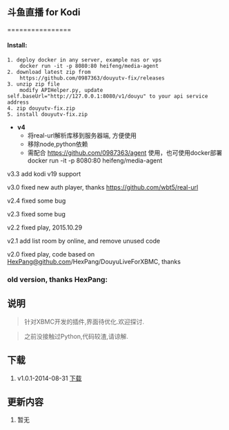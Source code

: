 ## 斗鱼直播 for Kodi
================

#### Install:
```
1. deploy docker in any server, example nas or vps
    docker run -it -p 8080:80 heifeng/media-agent 
2. download latest zip from
    https://github.com/0987363/douyutv-fix/releases
3. unzip zip file
    modify APIHelper.py, update self.baseUrl="http://127.0.0.1:8080/v1/douyu" to your api service address
4. zip douyutv-fix.zip
5. install douyutv-fix.zip
```

+ **v4**
  + 将real-url解析库移到服务器端, 方便使用
  + 移除node,python依赖
  + 需配合 https://github.com/0987363/agent 使用，也可使用docker部署 docker run -it -p 8080:80 heifeng/media-agent

v3.3
add kodi v19 support

v3.0
fixed new auth player, thanks https://github.com/wbt5/real-url

v2.4
fixed some bug

v2.3
fixed some bug

v2.2
fixed play, 2015.10.29

v2.1
add list room by online, and remove unused code

v2.0
fixed play, code based on HexPang@github.com/HexPang/DouyuLiveForXBMC, thanks




### old version, thanks HexPang:

说明
----------------
> 针对XBMC开发的插件,界面待优化.欢迎探讨.

> 之前没接触过Python,代码较渣,请谅解.

下载
----------------
1. v1.0.1-2014-08-31 [下载](https://github.com/HexPang/DouyuLiveForXBMC/archive/v1.0.1.zip)

更新内容
----------------
1. 暂无
